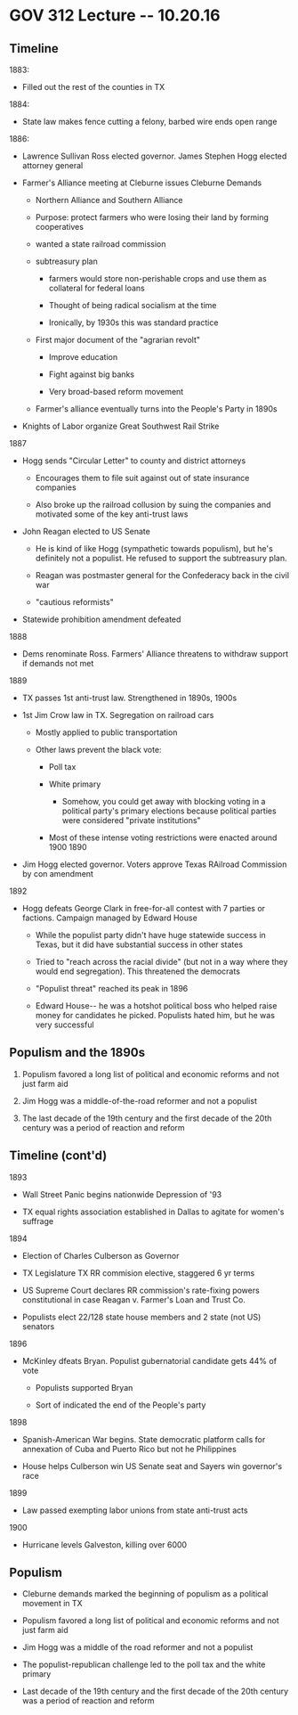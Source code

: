 # GOV 312 Lecture -- 10.20.16

## Timeline

1883:

- Filled out the rest of the counties in TX

1884:

- State law makes fence cutting a felony, barbed wire ends open range

1886:

- Lawrence Sullivan Ross elected governor. James Stephen Hogg elected attorney
  general

- Farmer's Alliance meeting at Cleburne issues Cleburne Demands

    - Northern Alliance and Southern Alliance

    - Purpose: protect farmers who were losing their land by forming
      cooperatives

    - wanted a state railroad commission

    - subtreasury plan

        - farmers would store non-perishable crops and use them as collateral
          for federal loans

        - Thought of being radical socialism at the time

        - Ironically, by 1930s this was standard practice

    - First major document of the "agrarian revolt"

        - Improve education

        - Fight against big banks

        - Very broad-based reform movement

    - Farmer's alliance eventually turns into the People's Party in 1890s

- Knights of Labor organize Great Southwest Rail Strike

1887

- Hogg sends "Circular Letter" to county and district attorneys

    - Encourages them to file suit against out of state insurance companies

    - Also broke up the railroad collusion by suing the companies and motivated
      some of the key anti-trust laws

- John Reagan elected to US Senate

    - He is kind of like Hogg (sympathetic towards populism), but he's
      definitely not a populist. He refused to support the subtreasury plan.

    - Reagan was postmaster general for the Confederacy back in the civil war

    - "cautious reformists"

- Statewide prohibition amendment defeated

1888

- Dems renominate Ross. Farmers' Alliance threatens to withdraw support if
  demands not met

1889

- TX passes 1st anti-trust law. Strengthened in 1890s, 1900s

- 1st Jim Crow law in TX. Segregation on railroad cars

    - Mostly applied to public transportation

    - Other laws prevent the black vote:

        - Poll tax

        - White primary

            - Somehow, you could get away with blocking voting in a political
              party's primary elections because political parties were
              considered "private institutions"

        - Most of these intense voting restrictions were enacted around 1900
1890

- Jim Hogg elected governor. Voters approve Texas RAilroad Commission by con
  amendment

1892

- Hogg defeats George Clark in free-for-all contest with 7 parties or factions.
  Campaign managed by Edward House

    - While the populist party didn't have huge statewide success in Texas, but
      it did have substantial success in other states

    - Tried to "reach across the racial divide" (but not in a way where they
      would end segregation). This threatened the democrats

    - "Populist threat" reached its peak in 1896

    - Edward House-- he was a hotshot political boss who helped raise money for
      candidates he picked. Populists hated him, but he was very successful

## Populism and the 1890s

1. Populism favored a long list of political and economic reforms and not just
   farm aid

2. Jim Hogg was a middle-of-the-road reformer and not a populist

3. The last decade of the 19th century and the first decade of the 20th century
   was a period of reaction and reform

## Timeline (cont'd)

1893

- Wall Street Panic begins nationwide Depression of '93

- TX equal rights association established in Dallas to agitate for women's
  suffrage

1894

- Election of Charles Culberson as Governor

- TX Legislature TX RR commision elective, staggered 6 yr terms

- US Supreme Court declares RR commission's rate-fixing powers constitutional
  in case Reagan v. Farmer's Loan and Trust Co.

- Populists elect 22/128 state house members and 2 state (not US) senators

1896

- McKinley dfeats Bryan. Populist gubernatorial candidate gets 44% of vote

    - Populists supported Bryan

    - Sort of indicated the end of the People's party

1898

- Spanish-American War begins. State democratic platform calls for annexation
  of Cuba and Puerto Rico but not he Philippines

- House helps Culberson win US Senate seat and Sayers win governor's race

1899

- Law passed exempting labor unions from state anti-trust acts

1900

- Hurricane levels Galveston, killing over 6000

## Populism

- Cleburne demands marked the beginning of populism as a political movement in
  TX

- Populism favored a long list of political and economic reforms and not just
  farm aid

- Jim Hogg was a middle of the road reformer and not a populist

- The populist-republican challenge led to the poll tax and the white primary

- Last decade of the 19th century and the first decade of the 20th century was
  a period of reaction and reform



